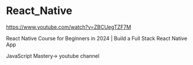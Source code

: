 # React_Native

https://www.youtube.com/watch?v=ZBCUegTZF7M

React Native Course for Beginners in 2024 | Build a Full Stack React Native App

JavaScript Mastery-> youtube channel

